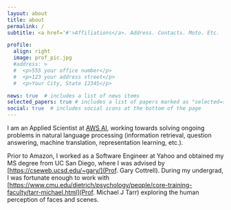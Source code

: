 ```yaml
---
layout: about
title: about
permalink: /
subtitle: <a href='#'>Affiliations</a>. Address. Contacts. Moto. Etc.

profile:
  align: right
  image: prof_pic.jpg
  #address: >
  #  <p>555 your office number</p>
  #  <p>123 your address street</p>
  #  <p>Your City, State 12345</p>

news: true  # includes a list of news items
selected_papers: true # includes a list of papers marked as "selected={true}"
social: true  # includes social icons at the bottom of the page
---
```


I am an Applied Scientist at [AWS AI](https://aws.amazon.com/ai/), working towards solving ongoing problems in natural language processing (information retrieval, question answering, machine translation, representation learning, etc.).

Prior to Amazon, I worked as a Software Engineer at Yahoo and obtained my MS degree from UC San Diego, where I was advised by [https://cseweb.ucsd.edu/~gary/](Prof. Gary Cottrell). During my undergrad, I was fortunate enough to work with [https://www.cmu.edu/dietrich/psychology/people/core-training-faculty/tarr-michael.html](Prof. Michael J Tarr) exploring the human perception of faces and scenes.
